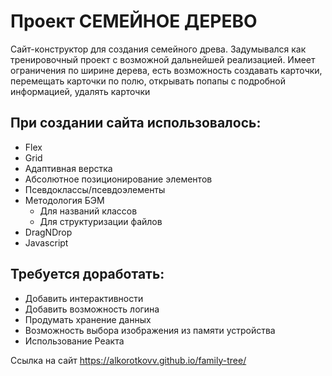 # Проект СЕМЕЙНОЕ ДЕРЕВО
Сайт-конструктор для создания семейного древа. Задумывался как тренировочный проект с возможной дальнейшей реализацией. Имеет ограничения по ширине дерева, есть возможность создавать карточки, перемещать карточки по полю, открывать попапы с подробной информацией, удалять карточки
## При создании сайта использовалось:
- Flex
- Grid
- Адаптивная верстка
- Абсолютное позиционирование элементов
- Псевдоклассы/псевдоэлементы
- Методология БЭМ
  - Для названий классов
  - Для структуризации файлов
- DragNDrop
- Javascript
## Требуется доработать:
- Добавить интерактивности
- Добавить возможность логина
- Продумать хранение данных
- Возможность выбора изображения из памяти устройства
- Использование Реакта

Ссылка на сайт https://alkorotkovv.github.io/family-tree/
